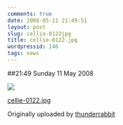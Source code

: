 ```yaml
---
comments: true
date: 2008-05-11 21:49:51
layout: post
slug: cellie-0122jpg
title: cellie-0122.jpg
wordpressid: 146
tags: news
---
```


##21:49 Sunday 11 May 2008


[![](http://farm3.static.flickr.com/2133/2483135450_33bac6098b.jpg)](http://www.flickr.com/photos/thunderrabbit/2483135450/)
  


[cellie-0122.jpg](http://www.flickr.com/photos/thunderrabbit/2483135450/)
  

Originally uploaded by [thunderrabbit](http://www.flickr.com/people/thunderrabbit/)





  


